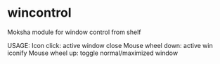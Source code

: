 # wincontrol
Moksha module for window control from shelf

USAGE:
Icon click: active window close
Mouse wheel down: active win iconify
Mouse wheel up: toggle normal/maximized window
